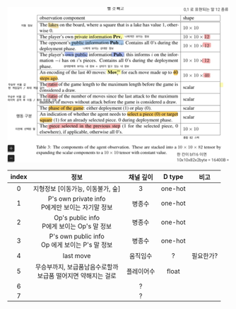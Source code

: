 <p align="center">
    <img src="stratego_input.jpg">
</p>

| index | 정보 | 채널 깊이 | D type | 비고 |
| :---: | :---: | :---: | :---: | :---: |
| 0 | 지형정보  [이동가능, 이동불가, 숲] | 3 | one-hot |                      |
| 1 | P's own private info<br>P에게만 보이는 자기말 정보  | 병종수 | one-hot ||
| 2 | Op's public info<br> P에게 보이는 Op's 말 정보  | 병종수 | one-hot ||
| 3 | P's own public info<br> Op 에게 보이는 P's 말 정보 | 병종수 | one-hot ||
| 4 | last move | 움직임수 | ? | 필요한가? |
| 5 | 무승부까지, 보급품남음수로할까<br>보급품 떨어지면 약해지는 걸로 | 플레이어수 | float ||
| 6 |   | ? ||
| 7 |   | ? ||
